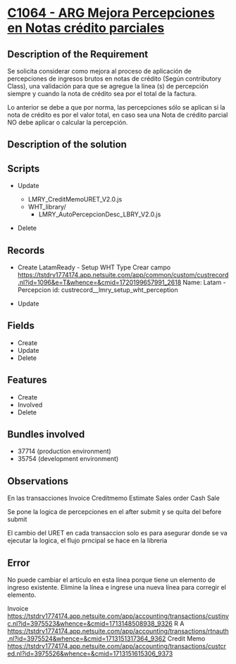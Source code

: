 # [C1064 - ARG Mejora Percepciones en Notas crédito parciales](https://docs.google.com/document/d/1hjy0_akO8KVM5ry34YHQSHK8dyeFC6R_/edit)


## Description of the Requirement

Se solicita considerar como mejora al proceso de aplicación de percepciones de ingresos brutos en notas de crédito (Según contributory Class), una validación para que se agregue la línea (s) de percepción siempre y cuando la nota de crédito sea por el total de la factura.

Lo anterior se debe a que por norma, las percepciones sólo se aplican si la nota de crédito es por el valor total, en caso sea una Nota de crédito parcial NO debe aplicar o calcular la percepción.




## Description of the solution


## Scripts
+ Update
    + LMRY_CreditMemoURET_V2.0.js
    + WHT_library/ 
        + LMRY_AutoPercepcionDesc_LBRY_V2.0.js

    
+ Delete

## Records
+ Create
    LatamReady - Setup WHT Type 
    Crear campo https://tstdrv1774174.app.netsuite.com/app/common/custom/custrecord.nl?id=1096&e=T&whence=&cmid=1720199657991_2618
    Name: Latam - Percepcion 
    id: custrecord__lmry_setup_wht_perception
        
+ Update
    

## Fields
+ Create
+ Update 
+ Delete

## Features
+ Create
+ Involved
+ Delete

## Bundles involved
+ 37714 (production environment)
+ 35754 (development environment)

## Observations
 En las transacciones 
 Invoice
 Creditmemo
 Estimate
 Sales order
 Cash Sale



Se pone la logica de percepciones en el after submit y se quita del before submit

El cambio del URET en cada transaccion solo es para asegurar donde se va ejecutar la logica, el flujo prncipal se hace en la libreria
## Error
No puede cambiar el artículo en esta línea porque tiene un elemento de ingreso existente. Elimine la línea e ingrese una nueva línea para corregir el elemento.


Invoice
https://tstdrv1774174.app.netsuite.com/app/accounting/transactions/custinvc.nl?id=3975523&whence=&cmid=1713148508938_9326
R A
https://tstdrv1774174.app.netsuite.com/app/accounting/transactions/rtnauth.nl?id=3975524&whence=&cmid=1713151317364_9362
Credit Memo
https://tstdrv1774174.app.netsuite.com/app/accounting/transactions/custcred.nl?id=3975526&whence=&cmid=1713151615306_9373






















